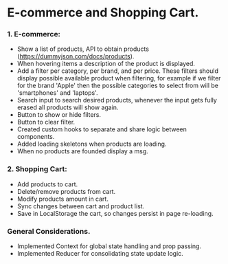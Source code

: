 # E-commerce and Shopping Cart.

### 1. E-commerce:

- Show a list of products, API to obtain products (https://dummyjson.com/docs/products).
- When hovering items a description of the product is displayed.
- Add a filter per category, per brand, and per price. These filters should display possible available product when filtering, for example if we filter for the brand 'Apple' then the possible categories to select from will be 'smartphones' and 'laptops'.
- Search input to search desired products, whenever the input gets fully erased all products will show again.
- Button to show or hide filters.
- Button to clear filter.
- Created custom hooks to separate and share logic between components.
- Added loading skeletons when products are loading.
- When no products are founded display a msg.

### 2. Shopping Cart:

- Add products to cart.
- Delete/remove products from cart.
- Modify products amount in cart.
- Sync changes between cart and product list.
- Save in LocalStorage the cart, so changes persist in page re-loading.

### General Considerations.

- Implemented Context for global state handling and prop passing.
- Implemented Reducer for consolidating state update logic.
